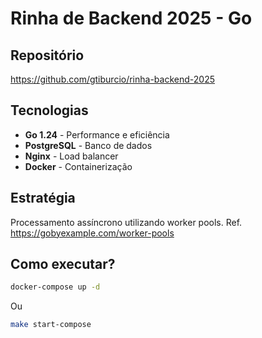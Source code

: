 # Rinha de Backend 2025 - Go

## Repositório

https://github.com/gtiburcio/rinha-backend-2025

## Tecnologias

- **Go 1.24** - Performance e eficiência
- **PostgreSQL** - Banco de dados
- **Nginx** - Load balancer
- **Docker** - Containerização

## Estratégia

Processamento assíncrono utilizando worker pools.
Ref. https://gobyexample.com/worker-pools

## Como executar?

```bash
docker-compose up -d
```

Ou

```bash
make start-compose
```

